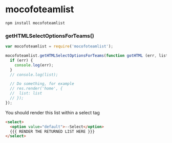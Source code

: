 # mocofoteamlist

`npm install mocofoteamlist`

### getHTMLSelectOptionsForTeams()

```JavaScript
var mocofoteamlist = require('mocofoteamlist');

mocofoteamlist.getHTMLSelectOptionsForTeams(function gotHTML (err, list) {
  if (err) {
    console.log(err);
  }
  // console.log(list);

  // Do something, for example
  // res.render('home', {
  //  list: list
  // });
});

```

You should render this list within a select tag
```html
<select>
  <option value="default">--Select</option>
  {{{ RENDER THE RETURNED LIST HERE }}}
</select>
```
